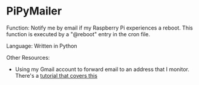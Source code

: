# PiPyMailer

Function: Notify me by email if my Raspberry Pi experiences a reboot. This function is executed by a "@reboot" entry in the cron file.

Language: Written in Python

Other Resources: 

* Using my Gmail account to forward email to an address that I monitor. There's a [tutorial that covers this](http://naelshiab.com/tutorial-send-email-python/)
